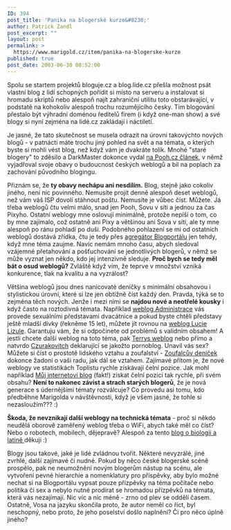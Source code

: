 ```yaml
---
ID: 394
post_title: 'Panika na blogerské kurze&#8230;'
author: Patrick Zandl
post_excerpt: ""
layout: post
permalink: >
  https://www.marigold.cz/item/panika-na-blogerske-kurze
published: true
post_date: 2003-06-30 08:52:00
---
```

<P>Spolu se startem projektů bloguje.cz a blog.lide.cz přešla možnost psát vlastní blog z lidí schopných pořídit si místo na serveru a instalovat si hromadu skriptů nebo alespoň najít zahraniční utilitu toto obstarávající, v podstatě na kohokoliv alespoň trochu rozumějícího česky. Tím blogování přestalo být výhradní doménou ředitelů firem (i když one-man show) a své blogy si nyní zejména na lidé.cz zakládají i náctiletí. </P>
<P>Je jasné, že tato skutečnost se musela odrazit na úrovni takovýchto nových blogů - v patnácti máte trochu jiný pohled na svět a na témata, o kterých byste si mohli vést blog, než když vám je dvakráte tolik. Mnohé "staré blogery" to zděsilo a DarkMaster dokonce vydal <A href="http://www.pooh.cz/a.asp?id=2005090&amp;db=" target=_blank>na Pooh.cz článek</A>, v němž vyjadřoval svoje obavy o budoucnost českých weblogů a bil na poplach za zachování původního blogingu. </P>
<P>Přiznám se, že <STRONG>ty obavy nechápu ani nesdílím.</STRONG> Blog, stejně jako cokoliv jiného, není nic povinného. Nemusíte projít denně alespoň deset weblogů, než vám váš ISP dovolí stáhnout poštu. Nemusíte je vůbec číst. Můžete. Já třeba weblogů čtu velmi málo, snad jen Pooh, Sovu v síti a jednou za čas Pixyho. Ostatní weblogy mne&#160;oslovují minimálně, protože nepíší o tom, co by mne zajímalo, což ostatně ani Pixy a většinou ani Sova v síti, ale ty mne alespoň po ránu pohladí po duši. Podobného pohlazení se mi od ostatních weblogů dostává zřídka, čtu je tedy přes <A href="http://blogportal.hlava.net/?go=globalrss" target=_blank>agregátor Blogportálu</A> jen tehdy, když mne téma zaujme. Navíc nemám mnoho času, abych sledoval vzájemné přetahování a pošťuchování se jednotlivých blogerů, v němž se může vyznat jen někdo, kdo jej intenzivně sleduje.&#160;<STRONG>Proč bych se tedy měl bát o osud weblogů?</STRONG> Zvláště když vím, že teprve v množství vzniká konkurence, tlak na kvalitu a na vyzrálost?</P>
<P>Většina weblogů jsou dnes nanicovaté deníčky s minimální obsahovou i stylistickou úrovní, které si lze jen obtížně číst každý den. Pravda, týká se to zejména těch nových. Jenže i mezi nimi se <STRONG>najdou nové a neotřelé kousky</STRONG> i když často na roztodivná témata. Například <A href="http://blog.lide.cz/administrace/" target=_blank>weblog Administrace</A> vás provede sexuálními představami&#160;dvacátnice a pokud byste chtěli představy ještě mladší dívky (řekněme 15 let), můžete jít rovnou na <A href="http://blog.lide.cz/lucie-lizule/" target=_blank>weblog Lucie Lizule</A>. Garantuju vám, že si odpočinete od problémů s validním obsahem! A jestli chcete další weblog na toto téma, pak <A href="http://www.volny.cz/sexpir" target=_blank>Terrys weblog</A> nebo přímo a natvrdo <A href="http://www.zihadla.cz/czurakovitch" target=_blank>Czurakovitch</A> deklarující se jakožto pornoblog. Unavil vás sex? Můžete si číst o prostotě lidského vztahu a zoufalství - <A href="http://zertva.bloguje.cz/">Zoufalcův deníček </A>dokonce žadoní o vaši radu, jak dál se vztahem. Zajímavé přitom je, že nové weblogy ve statistikách Toplistu rychle získávají čelní pozice. Jak mohl například <A href="http://blog.lide.cz/snuk" target=_blank>Můj internetoví blog</A> (fakt!) získat čelní pozici tak rychle, při svém obsahu? <STRONG>Není to nakonec závist a strach starých blogerů</STRONG>, že je nová generace s údernějšími tématy rozválcuje? Co provedu asi tomu, kdo předběhne Marigolda v návštěvnosti, když je všem jasné, že tohle si nezasloužím??? :)</P>
<P><STRONG>Škoda, že nevznikají další weblogy na technická témata</STRONG> - proč si někdo neudělá oborově zaměřený weblog třeba o WiFi, abych také měl co číst? Nebo o robotech, mobilech, dějepravě? Alespoň za tento <A href="http://blog.lide.cz/e-rasi-nomen-meum" target=_blank>blog o biologii a latině </A>děkuji :)</P>
<P>Blogy jsou takové, jaké je lidé zvládnou tvořit. Některé nevyzrálé, jiné zvrhlé, další zajímavé či nudné. Pokud by něco české blogerské scéně prospělo, pak ne neumožnění novým blogerům nástup na scénu, ale vytvoření pevné hierarchie a nomenklatury pro příspěvky, aby bylo možné nechat si na Blogportálu vypsat pouze přízpěvky na téma počítače nebo politika či sex a nebylo nutné prodírat se hromadou přízpěvků na témata, která vás nezajímají. Nic víc a nic méně - zrno od plev se oddělí časem. Ostatně, Vosa na jazyku skončila proto, že autor neměl co říct, byl neschopný, nebo proto, že jeho poselství došlo naplnění? Či pro něco úplně jiného? </P>
